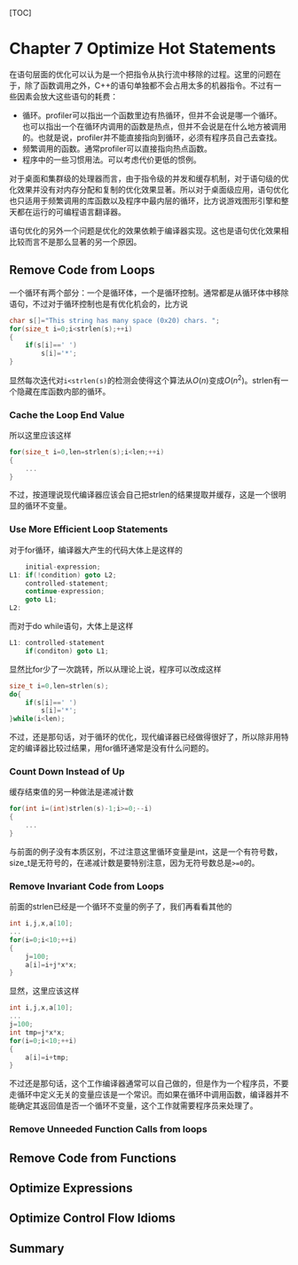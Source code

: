 

[TOC]
# Chapter 7 Optimize Hot Statements

在语句层面的优化可以认为是一个把指令从执行流中移除的过程。这里的问题在于，除了函数调用之外，C++的语句单独都不会占用太多的机器指令。不过有一些因素会放大这些语句的耗费：

- 循环。profiler可以指出一个函数里边有热循环，但并不会说是哪一个循环。也可以指出一个在循环内调用的函数是热点，但并不会说是在什么地方被调用的。也就是说，profiler并不能直接指向到循环，必须有程序员自己去查找。
- 频繁调用的函数。通常profiler可以直接指向热点函数。
- 程序中的一些习惯用法。可以考虑代价更低的惯例。

对于桌面和集群级的处理器而言，由于指令级的并发和缓存机制，对于语句级的优化效果并没有对内存分配和复制的优化效果显著。所以对于桌面级应用，语句优化也只适用于频繁调用的库函数以及程序中最内层的循环，比方说游戏图形引擎和整天都在运行的可编程语言翻译器。

语句优化的另外一个问题是优化的效果依赖于编译器实现。这也是语句优化效果相比较而言不是那么显著的另一个原因。

## Remove Code from Loops

一个循环有两个部分：一个是循环体，一个是循环控制。通常都是从循环体中移除语句，不过对于循环控制也是有优化机会的，比方说

```c++
char s[]="This string has many space (0x20) chars. ";
for(size_t i=0;i<strlen(s);++i)
{
    if(s[i]==' ')
        s[i]='*';
}
```

显然每次迭代对`i<strlen(s)`的检测会使得这个算法从$O(n)$变成$O(n^2)$。strlen有一个隐藏在库函数内部的循环。

### Cache the Loop End Value

所以这里应该这样

```c++
for(size_t i=0,len=strlen(s);i<len;++i)
{
    ...
}
```

不过，按道理说现代编译器应该会自己把strlen的结果提取并缓存，这是一个很明显的循环不变量。

### Use More Efficient Loop Statements

对于for循环，编译器大产生的代码大体上是这样的

```c++
	initial-expression;
L1:	if(!condition) goto L2;
	controlled-statement;
	continue-expression;
	goto L1;
L2:
```

而对于do while语句，大体上是这样

```c++
L1: controlled-statement
    if(conditon) goto L1;
```

显然比for少了一次跳转，所以从理论上说，程序可以改成这样

```c++
size_t i=0,len=strlen(s);
do{
    if(s[i]==' ')
        s[i]='*';
}while(i<len);
```

不过，还是那句话，对于循环的优化，现代编译器已经做得很好了，所以除非用特定的编译器比较过结果，用for循环通常是没有什么问题的。

### Count Down Instead of Up

缓存结束值的另一种做法是递减计数

```c++
for(int i=(int)strlen(s)-1;i>=0;--i)
{
    ...
}
```

与前面的例子没有本质区别，不过注意这里循环变量是int，这是一个有符号数，size_t是无符号的，在递减计数是要特别注意，因为无符号数总是`>=0`的。

### Remove Invariant Code from Loops

前面的strlen已经是一个循环不变量的例子了，我们再看看其他的

```c++
int i,j,x,a[10];
...
for(i=0;i<10;++i)
{
    j=100;
    a[i]=i+j*x*x;
}
```

显然，这里应该这样

```c++
int i,j,x,a[10];
...
j=100;
int tmp=j*x*x;
for(i=0;i<10;++i)
{
	a[i]=i+tmp;
}
```

不过还是那句话，这个工作编译器通常可以自己做的，但是作为一个程序员，不要走循环中定义无关的变量应该是一个常识。而如果在循环中调用函数，编译器并不能确定其返回值是否一个循环不变量，这个工作就需要程序员来处理了。

### Remove Unneeded Function Calls from loops



## Remove Code from Functions

## Optimize Expressions

## Optimize Control Flow Idioms

## Summary



